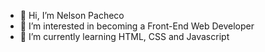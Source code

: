 - 👋 Hi, I’m Nelson Pacheco
- 👀 I’m interested in becoming a Front-End Web Developer
- 🌱 I’m currently learning HTML, CSS and Javascript

<!---
Nelson4849/Nelson4849 is a ✨ special ✨ repository because its `README.md` (this file) appears on your GitHub profile.
You can click the Preview link to take a look at your changes.
--->
